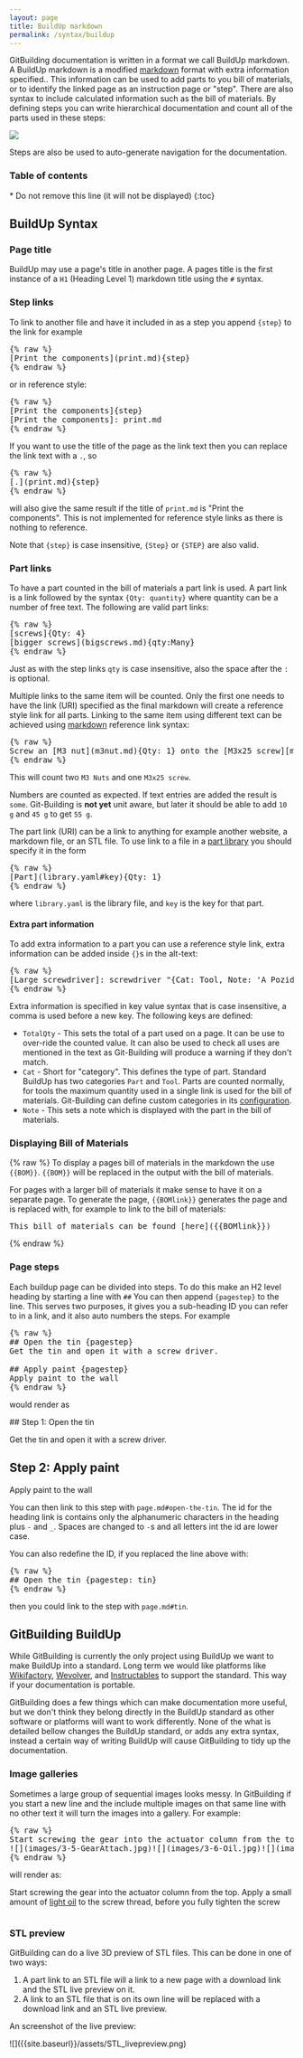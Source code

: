 ```yaml
---
layout: page
title: BuildUp markdown
permalink: /syntax/buildup
---
```


GitBuilding documentation is written in a format we call BuildUp markdown. A BuildUp markdown is a modified [markdown] format with extra information specified.. This information can be used to add parts to you bill of materials, or to identify the linked page as an instruction page or "step". There are also syntax to include calculated information such as the bill of materials. By defining steps you can write hierarchical documentation and count all of the parts used in these steps:

[markdown]: https://github.com/adam-p/markdown-here/wiki/Markdown-Cheatsheet

![]({{site.baseurl}}/assets/Steps.png)

Steps are also be used to auto-generate navigation for the documentation.

<h3>Table of contents</h3>
* Do not remove this line (it will not be displayed)
{:toc}

## BuildUp Syntax

### Page title

BuildUp may use a page's title in another page. A pages title is the first instance of a `H1` (Heading Level 1) markdown title using the `#` syntax.

### Step links

To link to another file and have it included in as a step you append `{step}` to the link for example
<pre class="example-block">
{% raw %}
[Print the components](print.md){step}
{% endraw %}
</pre>

or in reference style:

<pre class="example-block">
{% raw %}
[Print the components]{step}
[Print the components]: print.md
{% endraw %}
</pre>
    

If you want to use the title of the page as the link text then you can replace the link text with a `.`, so
<pre class="example-block">
{% raw %}
[.](print.md){step}
{% endraw %}
</pre>

will also give the same result if the title of `print.md` is "Print the components". This is not implemented for reference style links as there is nothing to reference.

Note that `{step}` is case insensitive, `{Step}` or `{STEP}` are also valid.

### Part links

To have a part counted in the bill of materials a part link is used. A part link is a link followed by the syntax `{Qty: quantity}` where quantity can be a number of free text. The following are valid part links:

<pre class="example-block">
{% raw %}
[screws]{Qty: 4}
[bigger screws](bigscrews.md){qty:Many}
{% endraw %}
</pre>

Just as with the step links `qty` is case insensitive, also the space after the `:` is optional.

Multiple links to the same item will be counted. Only the first one needs to have the link (URI) specified as the final markdown will create a reference style link for all parts. Linking to the same item using different text can be achieved using [markdown] reference link syntax:
<pre class="example-block">
{% raw %}
Screw an [M3 nut](m3nut.md){Qty: 1} onto the [M3x25 screw][m3x25screw.md]{Qty: 1}. Then add[a second nut][M3 nut]{Qty: 1} to lock it in place.
{% endraw %}
</pre>

This will count two `M3 Nuts` and one `M3x25 screw`.

Numbers are counted as expected. If text entries are added the result is `some`. Git-Building is **not yet** unit aware, but later it should be able to add `10 g` and `45 g` to get `55 g`. 

The part link (URI) can be a link to anything for example another website, a markdown file, or an STL file. To use link to a file in a [part library]({{site.baseurl}}/syntax/builduplibrary/) you should specify it in the form

<pre class="example-block">
{% raw %}
[Part](library.yaml#key){Qty: 1}
{% endraw %}
</pre>
    
where `library.yaml` is the library file, and `key` is the key for that part.

#### Extra part information

To add extra information to a part you can use a reference style link, extra information can be added inside `{}`s in the alt-text:

<pre class="example-block">
{% raw %}
[Large screwdriver]: screwdriver "{Cat: Tool, Note: 'A Pozidriv works best, but you could try a Philips.'}"
{% endraw %}
</pre>

Extra information is specified in key value syntax that is case insensitive, a comma is used before a new key. The following keys are defined:

* `TotalQty` - This sets the total of a part used on a page. It can be use to over-ride the counted value. It can also be used to check all uses are mentioned in the text as Git-Building will produce a warning if they don't match.
* `Cat` - Short for "category". This defines the type of part. Standard BuildUp has two categories `Part` and `Tool`. Parts are counted normally, for tools the maximum quantity used in a single link is used for the bill of materials. Git-Building can define custom categories in its [configuration]({{site.baseurl}}/syntax/buildconfsyntax).
* `Note` - This sets a note which is displayed with the part in the bill of materials.

### Displaying Bill of Materials
{% raw %}
To display a pages bill of materials in the markdown the use `{{BOM}}`. `{{BOM}}` will be replaced in the output with the bill of materials.

For pages with a larger bill of materials it make sense to have it on a separate page. To generate the page, `{{BOMlink}}` generates the page and is replaced with, for example to link to the bill of materials:

<pre class="example-block">
This bill of materials can be found [here]({{BOMlink}})
</pre>
{% endraw %}

### Page steps

Each buildup page can be divided into steps. To do this make an H2 level heading by starting a line with `##` You can then append `{pagestep}` to the line. This serves two purposes, it gives you a sub-heading ID you can refer to in a link, and it also auto numbers the steps. For example

<pre class="example-block">
{% raw %}
## Open the tin {pagestep}
Get the tin and open it with a screw driver.

## Apply paint {pagestep}
Apply paint to the wall
{% endraw %}
</pre>
would render as

<div class="example" markdown="1">
## Step 1: Open the tin

Get the tin and open it with a screw driver.

## Step 2: Apply paint

Apply paint to the wall

</div>

You can then link to this step with `page.md#open-the-tin`. The id for the heading link is contains only the alphanumeric characters in the heading plus `-` and `_`. Spaces are changed to `-`s and all letters int the id are lower case.

You can also redefine the ID, if you replaced the line above with:

<pre class="example-block">
{% raw %}
## Open the tin {pagestep: tin}
{% endraw %}
</pre>

then you could link to the step with `page.md#tin`.

## GitBuilding BuildUp

While GitBuilding is currently the only project using BuildUp we want to make BuildUp into a standard. Long term we would like platforms like [Wikifactory](https://wikifactory.com), [Wevolver](https://www.wevolver.com), and [Instructables](https://www.instructables.com) to support the standard. This way if your documentation is portable.

GitBuilding does a few things which can make documentation more useful, but we don't think they belong directly in the BuildUp standard as other software or platforms will want to work differently. None of the what is detailed bellow changes the BuildUp standard, or adds any extra syntax, instead a certain way of writing BuildUp will cause GitBuilding to tidy up the documentation.

### Image galleries

Sometimes a large group of sequential images looks messy. In GitBuilding if you start a new line and the include multiple images on that same line with no other text it will turn the images into a gallery. For example:

<pre class="example-block">
{% raw %}
Start screwing the gear into the actuator column from the top. Apply a small amount of [light oil]{Qty: "A few drops of"} to the screw thread, before you fully tighten the screw  
![](images/3-5-GearAttach.jpg)![](images/3-6-Oil.jpg)![](images/3-7-GearAttach.jpg)
{% endraw %}
</pre>

will render as:

<div class="example">
<p>Start screwing the gear into the actuator column from the top. Apply a small amount of <a href="#">light oil</a> to the screw thread, before you fully tighten the screw  </p>
<div class="gallery-thumb"><img onmouseover="getElementById('gallery-show3').src=this.src" src="{{site.baseurl}}/images/3-5-GearAttach.jpg" alt="" /><img onmouseover="getElementById('gallery-show3').src=this.src" src="{{site.baseurl}}/images/3-6-Oil.jpg" alt="" /><img onmouseover="getElementById('gallery-show3').src=this.src" src="{{site.baseurl}}/images/3-7-GearAttach.jpg" alt="" /></div>
<div class="gallery-show"><img id="gallery-show3" src="{{site.baseurl}}/images/3-5-GearAttach.jpg" alt=""/></div>
</div>

### STL preview

GitBuilding can do a live 3D preview of STL files. This can be done in one of two ways:

1. A part link to an STL file will a link to a new page with a download link and the STL live preview on it.
1. A link to an STL file that is on its own line will be replaced with a download link and an STL live preview.

An screenshot of the live preview:

<div class="example" markdown="1">
![]({{site.baseurl}}/assets/STL_livepreview.png)
</div>
